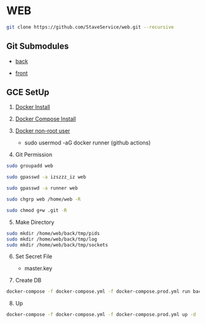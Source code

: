 # WEB

```sh
git clone https://github.com/StaveService/web.git --recursive
```

## Git Submodules

- [back](https://github.com/StaveService/back)

- [front](https://github.com/StaveService/front)

## GCE SetUp

1. [Docker Install](https://docs.docker.com/engine/install/debian/)

2. [Docker Compose Install](https://docs.docker.com/compose/install/)

3. [Docker non-root user](https://docs.docker.com/engine/install/linux-postinstall/)

   - sudo usermod -aG docker runner (github actions)

4. Git Permission

```sh
sudo groupadd web

sudo gpasswd -a izszzz_iz web

sudo gpasswd -a runner web

sudo chgrp web /home/web -R

sudo chmod g+w .git -R
```

5. Make Directory

```sh
sudo mkdir /home/web/back/tmp/pids
sudo mkdir /home/web/back/tmp/log
sudo mkdir /home/web/back/tmp/sockets
```

6. Set Secret File

   - master.key

7. Create DB

```sh
docker-compose -f docker-compose.yml -f docker-compose.prod.yml run back rails db:create
```

8. Up

```sh
docker-compose -f docker-compose.yml -f docker-compose.prod.yml up -d
```

